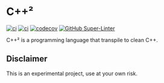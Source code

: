 # C++²

[![ci](https://github.com/3uclide/cpps/actions/workflows/ci.yml/badge.svg)](https://github.com/3uclide/cpps/actions/workflows/ci.yml) [![ci](https://github.com/3uclide/cpps/actions/workflows/codeql.yml/badge.svg)](https://github.com/3uclide/cpps/actions/workflows/codeql.yml) [![codecov](https://codecov.io/gh/3uclide/cpps/branch/main/graph/badge.svg?token=jBp6t5Afrf)](https://codecov.io/gh/3uclide/cpps) [![GitHub Super-Linter](https://github.com/3uclide/cpps/workflows/Lint%20Code%20Base/badge.svg)](https://github.com/marketplace/actions/super-linter)

C\+\+² is a programming language that transpile to clean C\+\+.

## Disclaimer

This is an experimental project, use at your own risk.

